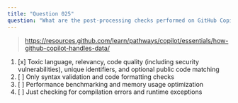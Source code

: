```yaml
---
title: "Question 025"
question: "What are the post-processing checks performed on GitHub Copilot's responses?"
---
```


> https://resources.github.com/learn/pathways/copilot/essentials/how-github-copilot-handles-data/
1. [x] Toxic language, relevancy, code quality (including security vulnerabilities), unique identifiers, and optional public code matching
1. [ ] Only syntax validation and code formatting checks
1. [ ] Performance benchmarking and memory usage optimization
1. [ ] Just checking for compilation errors and runtime exceptions
